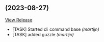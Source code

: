 ##  (2023-08-27)

[View Release](git@github.com:mhaagen85/cli-work.git/commits/tag/)

*  [TASK] Started cli command base *(martijn)*
*  [TASK] added guzzle *(martijn)*


